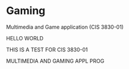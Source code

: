 # Gaming
Multimedia and Game application (CIS 3830-01)

HELLO WORLD

THIS IS A TEST FOR CIS 3830-01 

MULTIMEDIA AND GAMING APPL PROG
